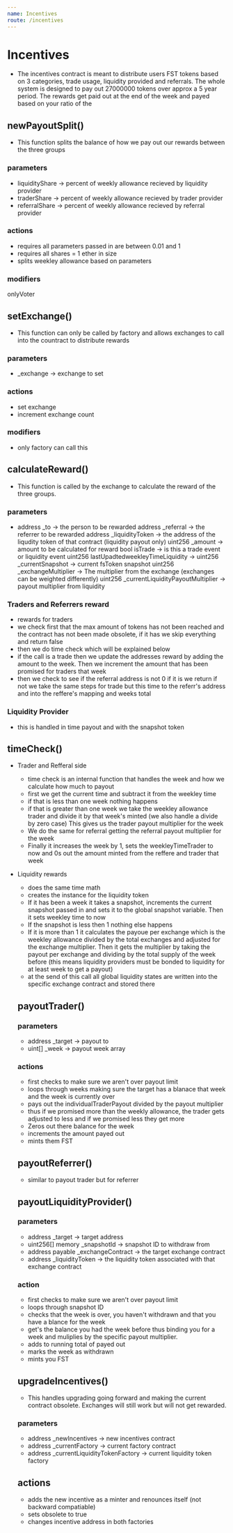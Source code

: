 ```yaml
---
name: Incentives
route: /incentives
---
```

# Incentives

* The incentives contract is meant to distribute users FST tokens based on 3 categories, trade usage, liquidity provided and referrals. The whole system is designed to pay out 27000000 tokens over approx a 5 year period. The rewards get paid out at the end of the week and payed based on your ratio of the


## newPayoutSplit()
* This function splits the balance of how we pay out our rewards between the three groups

### parameters 
* liquidityShare -> percent of weekly allowance recieved by liquidity provider
* traderShare -> percent of weekly allowance recieved by trader provider
* referralShare -> percent of weekly allowance recieved by referral provider

### actions
* requires all parameters passed in are between 0.01 and 1
* requires all shares = 1 ether in size
* splits weekley allowance based on parameters

### modifiers 
onlyVoter

## setExchange()
* This function can only be called by factory and allows exchanges to call into the countract to distribute rewards

### parameters 
* _exchange -> exchange to set

### actions
* set exchange
* increment exchange count

### modifiers 
* only factory can call this

## calculateReward() 
* This function is called by the exchange to calculate the reward of the three groups. 

### parameters 
* address _to -> the person to be rewarded
  address _referral -> the referrer to be rewarded
  address _liquidityToken -> the address of the liqudity token of that contract (liquidity payout only)
  uint256 _amount -> amount to be calculated for reward
  bool isTrade -> is this a trade event or liquidity event
  uint256 lastUpadtedweekleyTimeLiquidity ->
  uint256 _currentSnapshot -> current fsToken snapshot
  uint256 _exchangeMultiplier -> The multiplier from the exchange (exchanges can be weighted differently)
  uint256 _currentLiquidityPayoutMultiplier -> payout multiplier from liquidity

### Traders and Referrers reward
* rewards for traders
* we check first that the max amount of tokens has not been reached and the contract has not been made obsolete, if it has we skip everything and return false
* then we do time check which will be explained below
* if the call is a trade then we update the addresses reward by adding the amount to the week. Then we increment the amount that has been promised for traders that week
* then we check to see if the referral address is not 0 if it is we return if not we take the same steps for trade but this time to the referr's address and into the reffere's mapping and weeks total


### Liquidity Provider 
* this is handled in time payout and with the snapshot token

## timeCheck()
* Trader and Refferal side
    * time check is an internal function that handles the week and how we calculate how much to payout 
    * first we get the current time and subtract it from the weekley time
    * if that is less than one week nothing happens 
    * if that is greater than one week we take the weekley allowance trader and divide it by that week's minted (we also handle a divide by zero case) This gives us the trader payout multiplier for the week
    * We do the same for referral getting the referral payout multiplier for the week 
    * Finally it increases the week by 1, sets the weekleyTimeTrader to now and 0s out the amount minted from the reffere and trader that week 
* Liquidity rewards
    * does the same time math 
    * creates the instance for the liquidity token
    * If it has been a week it takes a snapshot, increments the current snapshot passed in and sets it to the global snapshot variable. Then it sets weekley time to now
    * If the snapshot is less then 1 nothing else happens
    * If it is more than 1 it calculates the payoue per exchange which is the weekley allowance divided by the total exchanges and adjusted for the exchange multiplier. Then it gets the multiplier by taking the payout per exchange and dividing by the total supply of the week before (this means liquidity providers must be bonded to liquidity for at least week to get a payout)
    * at the send of this call all global liquidity states are written into the specific exchange contract and stored there

    ## payoutTrader() 

    ### parameters 
    * address _target -> payout to
    * uint[] _week -> payout week array 

    ### actions
    * first checks to make sure we aren't over payout limit
    * loops through weeks making sure the target has a blanace that week and the week is currently over 
    * pays out the individualTraderPayout divided by the payout multiplier
    * thus if we promised more than the weekly allowance, the trader gets adjusted to less and if we promised less they get more
    * Zeros out there balance for the week 
    * increments the amount payed out 
    * mints them FST

    ## payoutReferrer()
    * similar to payout trader but for referrer

    ## payoutLiquidityProvider()

    ### parameters 
    * address _target -> target address
    * uint256[] memory _snapshotId -> snapshot ID to withdraw from 
    * address payable _exchangeContract -> the target exchange contract
    * address _liquidityToken -> the liquidity token associated with that exchange contract

    ### action
    * first checks to make sure we aren't over payout limit
    * loops through snapshot ID 
    * checks that the week is over, you haven't withdrawn and that you have a blance for the week 
    * get's the balance you had the week before thus binding you for a week and muliplies by the specific payout multiplier. 
    * adds to running total of payed out
    * marks the week as withdrawn
    * mints you FST

    ## upgradeIncentives()
    * This handles upgrading going forward and making the current contract obsolete. Exchanges will still work but will not get rewarded.

    ### parameters
    * address _newIncentives ->  new incentives contract
    * address _currentFactory -> current factory contract 
    * address _currentLiquidityTokenFactory -> current liquidity token factory

    ## actions
    * adds the new incentive as a minter and renounces itself (not backward compatiable)
    * sets obsolete to true
    * changes incentive address in both factories







